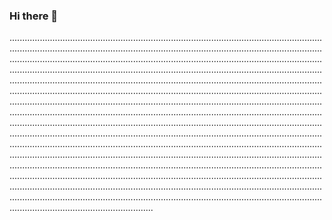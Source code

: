 ### Hi there 👋

.........................................................................................................................................................................................................................................................................................................................................................................................................................................................................................................................................................................................................................................................................................................................................................................................................................................................................................................................................................................................................................................................................................................................................................................................................................................................................................................................................................................................................................................................................................................................................................................................................................................................................................................................................................................................................................................................................................................................................................................................................................................................................................................................